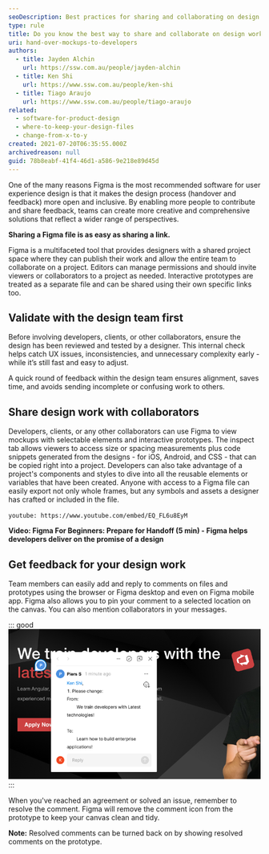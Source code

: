 ```yaml
---
seoDescription: Best practices for sharing and collaborating on design work involve using Figma's shared project space to enable open and inclusive feedback.
type: rule
title: Do you know the best way to share and collaborate on design work?
uri: hand-over-mockups-to-developers
authors:
  - title: Jayden Alchin
    url: https://ssw.com.au/people/jayden-alchin
  - title: Ken Shi
    url: https://www.ssw.com.au/people/ken-shi
  - title: Tiago Araujo
    url: https://www.ssw.com.au/people/tiago-araujo
related:
  - software-for-product-design
  - where-to-keep-your-design-files
  - change-from-x-to-y
created: 2021-07-20T06:35:55.000Z
archivedreason: null
guid: 78b8eabf-41f4-46d1-a586-9e218e89d45d
---
```


One of the many reasons Figma is the most recommended software for user experience design is that it makes the design process (handover and feedback) more open and inclusive. By enabling more people to contribute and share feedback, teams can create more creative and comprehensive solutions that reflect a wider range of perspectives.

<!--endintro-->

**Sharing a Figma file is as easy as sharing a link.**

Figma is a multifaceted tool that provides designers with a shared project space where they can publish their work and allow the entire team to collaborate on a project. Editors can manage permissions and should invite viewers or collaborators to a project as needed. Interactive prototypes are treated as a separate file and can be shared using their own specific links too.

## Validate with the design team first

Before involving developers, clients, or other collaborators, ensure the design has been reviewed and tested by a designer. This internal check helps catch UX issues, inconsistencies, and unnecessary complexity early - while it’s still fast and easy to adjust.

A quick round of feedback within the design team ensures alignment, saves time, and avoids sending incomplete or confusing work to others.

## Share design work with collaborators

Developers, clients, or any other collaborators can use Figma to view mockups with selectable elements and interactive prototypes. The inspect tab allows viewers to access size or spacing measurements plus code snippets generated from the designs - for iOS, Android, and CSS - that can be copied right into a project. Developers can also take advantage of a project's components and styles to dive into all the reusable elements or variables that have been created. Anyone with access to a Figma file can easily export not only whole frames, but any symbols and assets a designer has crafted or included in the file.

`youtube: https://www.youtube.com/embed/EQ_FL6u8EyM`

**Video: Figma For Beginners: Prepare for Handoff (5 min) - Figma helps developers deliver on the promise of a design**

## Get feedback for your design work

Team members can easily add and reply to comments on files and prototypes using the browser or Figma desktop and even on Figma mobile app. Figma also allows you to pin your comment to a selected location on the canvas. You can also mention collaborators in your messages.

::: good
![Figure: Good example - Feedback pinned to a location, mentioned a designer and using change from X to Y rule](figma-feedback.png)
:::

When you've reached an agreement or solved an issue, remember to resolve the comment. Figma will remove the comment icon from the prototype to keep your canvas clean and tidy.

**Note:** Resolved comments can be turned back on by showing resolved comments on the prototype.
